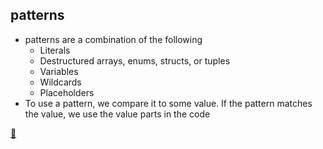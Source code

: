 ## patterns

* patterns are a combination of the following
    * Literals
    * Destructured arrays, enums, structs, or tuples
    * Variables
    * Wildcards
    * Placeholders
* To use a pattern, we compare it to some value. If the pattern matches the value, we use the value parts in the code

[📒](https://doc.rust-lang.org/1.17.0/book/patterns.html)